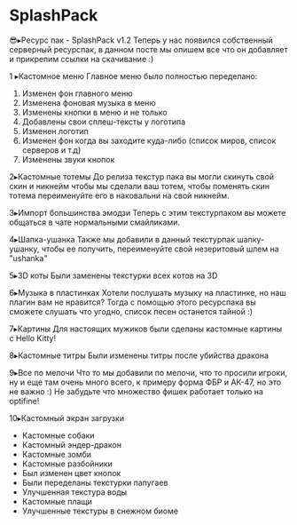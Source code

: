 # SplashPack
😎▸Ресурс пак - SplashPack v1.2
Теперь у нас появился собственный серверный ресурспак, в данном посте мы опишем все что он добавляет и прикрепим ссылки на скачивание :)

1️ ▸Кастомное меню
Главное меню было полностью переделано:
1. Изменен фон главного меню
2. Изменена фоновая музыка в меню
3. Изменены кнопки в меню и не только
4. Добавлены свои сплеш-тексты у логотипа
5. Изменен логотип
6. Изменен фон когда вы заходите куда-либо (список миров, список серверов и т.д)
7. Изменены звуки кнопок


2️▸Кастомные тотемы
До релиза текстур пака вы могли скинуть свой скин и никнейм чтобы мы сделали ваш тотем, чтобы поменять скин тотема переименуйте его в наковальни на свой никнейм.

3️▸Импорт большинства эмодзи
Теперь с этим текстурпаком вы можете общаться в чате нормальными смайликами.

4️▸Шапка-ушанка
Также мы добавили в данный текстурпак шапку-ушанку, чтобы ее получить, переименуйте свой незеритовый шлем на "ushanka"

5️▸3D коты
Были заменены текстурки всех котов на 3D

6️▸Музыка в пластинках
Хотели послушать музыку на пластинке, но наш плагин вам не нравится?
Тогда с помощью этого ресурспака вы сможете слушать что угодно, список песен останется тайной :)

7️▸Картины
Для настоящих мужиков были сделаны кастомные картины с Hello Kitty!

8️▸Кастомные титры
Были изменены титры после убийства дракона

9▸Все по мелочи
Что то мы добавили по мелочи, что то просили игроки, ну и еще там очень много всего, к примеру форма ФБР и АК-47, но это не важно :)
Не забудьте что множество фишек работает только на optifine!

10▸Кастомный экран загрузки


- Кастомные собаки
- Кастомный эндер-дракон
- Кастомные зомби
- Кастомные разбойники
- Был изменен цвет кнопок
- Были переделаны текстурки папугаев
- Улучшенная текстура воды
- Кастомные плащи
- Улучшенные текстуры в снежном биоме
